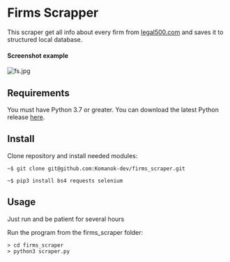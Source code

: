 # Firms Scrapper

This scraper get all info about every firm from [legal500.com](https://www.legal500.com/law-firm-profiles/) and saves it to structured local database.

#### Screenshot example

![fs.jpg](https://i.postimg.cc/T2VQNG4t/fs.jpg)

## Requirements

You must have Python 3.7 or greater. You can download the latest Python release [here](https://www.python.org/downloads/).


## Install

Clone repository and install needed modules:

```
~$ git clone git@github.com:Komanok-dev/firms_scraper.git
```
```
~$ pip3 install bs4 requests selenium
```

## Usage

Just run and be patient for several hours


Run the program from the firms_scraper folder:
```
> cd firms_scraper
> python3 scraper.py
```
